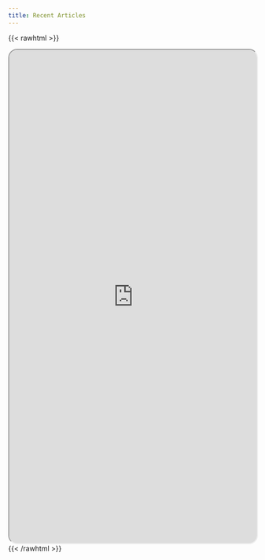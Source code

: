```yaml
---
title: Recent Articles
---
```

{{< rawhtml >}}
<iframe scrolling="no" src="https://authory.com/sbisson/embed?theme=light&numItems=10&mode=normal&showSocialMedia=false&showHighlight=true&useCover=false" width="100%" height="1005px" style="border-radius:18px;" ></iframe>
{{< /rawhtml >}}